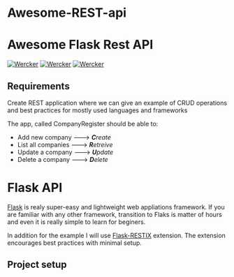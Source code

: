 # Awesome-REST-api

# Awesome Flask Rest API

[![Wercker](https://img.shields.io/badge/python-v3.8-green.svg?style=flat-square&logo=python)](https://python.org)
[![Wercker](https://img.shields.io/badge/flask-v1.1.1-green.svg?style=flat-square&logo=flask)](https://flask.palletsprojects.com/en/1.1.x/)
[![Wercker](https://img.shields.io/badge/restix-v0.1.1-green.svg?style=flat-square&logo=flask)](https://flask-restx.readthedocs.io/en/latest/)

## Requirements

Create REST application where we can give an example of CRUD operations and best practices for mostly used languages and frameworks

The app, called CompanyRegister should be able to:

- Add new company ---> _**C**reate_
- List all companies ---> _**R**etreive_
- Update a company ---> _**U**pdate_
- Delete a company ---> _**D**elete_

# Flask API

[Flask](https://www.palletsprojects.com/p/flask/) is realy super-easy and lightweight web appliations framework. If you are familiar with any other framework, transition to Flaks is matter of hours and even it is really simple to learn for beginers.

In addition for the example I will use [Flask-RESTIX](https://flask-restx.readthedocs.io/en/latest/) extension. The extension encourages best practices with minimal setup.

## Project setup
